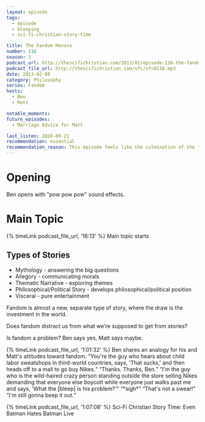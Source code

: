 ```yaml
---
layout: episode
tags:
  - episode
  - bleeping
  - sci-fi-christian-story-time

title: The Fandom Menace
number: 116
season: 3
podcast_url: http://thescifichristian.com/2013/02/episode-116-the-fandom-menace/
podcast_file_url: http://thescifichristian.com/sfc/sfc0116.mp3
date: 2013-02-08
category: Philosophy
series: Fandom
hosts:
  - Ben
  - Matt

notable_moments:
future_episodes:
  - Marriage Advice for Matt

last_listen: 2018-09-21
recommendation: essential
recommendation_reason: This episode feels like the culmination of the first couple years of the show, while also being the start to one of the show's best series.
---
```

# Opening
Ben opens with "pow pow pow" sound effects.



# Main Topic
{% timeLink podcast_file_url, '16:13' %} Main topic starts

## Types of Stories
- Mythology - answering the big questions
- Allegory - communicating morals
- Thematic Narrative - exploring themes
- Philosophical/Political Story - develops philosophical/political position
- Visceral - pure entertainment

Fandom is almost a new, separate type of story, where the draw is the investment in the world.

Does fandom distract us from what we're supposed to get from stories?

Is fandom a problem? Ben says yes, Matt says maybe.

<div class="quote">
  {% timeLink podcast_file_url, '1:01:32' %}
  <span class="quote-context is-size-6">Ben shares an analogy for his and Matt's attitudes toward fandom.</span>
  <q class="ben">You're the guy who hears about child labor sweatshops in third-world countries, says, 'That sucks,' and then heads off to a mall to go buy Nikes.</q>
  <q class="matt">Thanks. Thanks, Ben.</q>
  <q class="ben">I'm the guy who is the wild-haired crazy person standing outside the store selling Nikes demanding that everyone else boycott while everyone just walks past me and says, 'What the [bleep] is his problem?'</q>
  <q class="matt">*sigh*</q>
  <q class="ben">That's not a swear!</q>
  <q class="matt">I'm still gonna beep it out.</q>
</div>

{% timeLink podcast_file_url, '1:07:08' %} Sci-Fi Christian Story Time: Even Batman Hates Batman Live